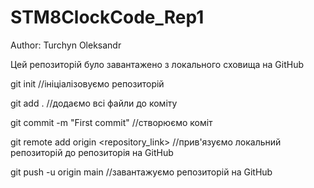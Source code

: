 # STM8ClockCode_Rep1

Author: Turchyn Oleksandr

Цей репозиторій було завантажено з локального сховища на GitHub

git init
//ініціалізовуємо репозиторій

git add .
//додаємо всі файли до коміту

git commit -m "First commit"
//створюємо коміт

git remote add origin <repository_link>
//прив'язуємо локальний репозиторій до репозиторія на GitHub

git push -u origin main
//завантажуємо репозиторій на GitHub